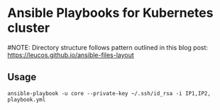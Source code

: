 Ansible Playbooks for Kubernetes cluster
========================================

#NOTE: Directory structure follows pattern outlined in this blog post: https://leucos.github.io/ansible-files-layout

Usage
-----

```
ansible-playbook -u core --private-key ~/.ssh/id_rsa -i IP1,IP2, playbook.yml
```
